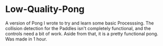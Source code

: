 # Low-Quality-Pong
A version of Pong I wrote to try and learn some basic Processsing. The collision detection for the Paddles isn't completely functional, and the controls need a bit of work. Aside from that, it is a pretty functional pong. Was made in 1 hour.

